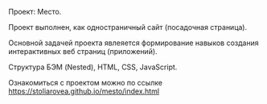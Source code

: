Проект: Место.

Проект выполнен, как одностраничный сайт (посадочная страница).

Основной задачей проекта явлеяется формирование навыков создания интерактивных веб страниц (приложений).

Структура БЭМ (Nested), HTML, CSS, JavaScript.

Ознакомиться с проектом можно по ссылке https://stoliarovea.github.io/mesto/index.html
